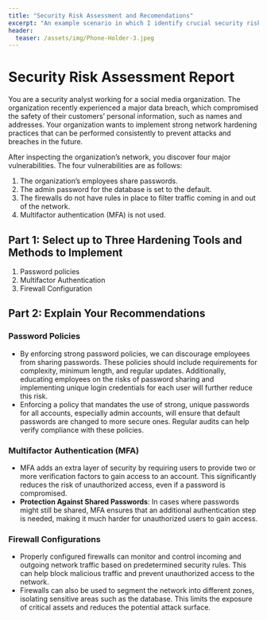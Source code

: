 ```yaml
---
title: "Security Risk Assessment and Recomendations"
excerpt: "An example scenario in which I identify crucial security risks and provide recomendations to mitigate those risks."
header:
  teaser: /assets/img/Phone-Holder-3.jpeg
---
```


# Security Risk Assessment Report

You are a security analyst working for a social media organization. The organization recently experienced a major data breach, which compromised the safety of their customers’ personal information, such as names and addresses. Your organization wants to implement strong network hardening practices that can be performed consistently to prevent attacks and breaches in the future.

After inspecting the organization’s network, you discover four major vulnerabilities. The four vulnerabilities are as follows:

1. The organization’s employees share passwords.
2. The admin password for the database is set to the default.
3. The firewalls do not have rules in place to filter traffic coming in and out of the network.
4. Multifactor authentication (MFA) is not used.

## Part 1: Select up to Three Hardening Tools and Methods to Implement

1. Password policies
2. Multifactor Authentication
3. Firewall Configuration

## Part 2: Explain Your Recommendations

### Password Policies
- By enforcing strong password policies, we can discourage employees from sharing passwords. These policies should include requirements for complexity, minimum length, and regular updates. Additionally, educating employees on the risks of password sharing and implementing unique login credentials for each user will further reduce this risk.
- Enforcing a policy that mandates the use of strong, unique passwords for all accounts, especially admin accounts, will ensure that default passwords are changed to more secure ones. Regular audits can help verify compliance with these policies.

### Multifactor Authentication (MFA)
- MFA adds an extra layer of security by requiring users to provide two or more verification factors to gain access to an account. This significantly reduces the risk of unauthorized access, even if a password is compromised.
- **Protection Against Shared Passwords**: In cases where passwords might still be shared, MFA ensures that an additional authentication step is needed, making it much harder for unauthorized users to gain access.

### Firewall Configurations
- Properly configured firewalls can monitor and control incoming and outgoing network traffic based on predetermined security rules. This can help block malicious traffic and prevent unauthorized access to the network.
- Firewalls can also be used to segment the network into different zones, isolating sensitive areas such as the database. This limits the exposure of critical assets and reduces the potential attack surface.
